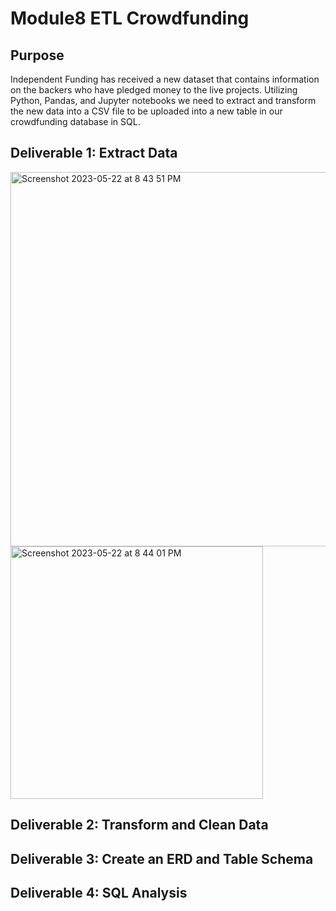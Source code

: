 # Module8 ETL Crowdfunding

## Purpose
Independent Funding has received a new dataset that contains information on the backers who have pledged money to the live projects. Utilizing Python, Pandas, and Jupyter notebooks we need to extract and transform the new data into a CSV file to be uploaded into a new table in our crowdfunding database in SQL. 

## Deliverable 1: Extract Data

<img width="599" alt="Screenshot 2023-05-22 at 8 43 51 PM" src="https://github.com/Jall3n/Module8_ETL-Crowdfunding/assets/119149740/953704ff-fdc4-439c-8ea7-1934baa04e35">

<img width="404" alt="Screenshot 2023-05-22 at 8 44 01 PM" src="https://github.com/Jall3n/Module8_ETL-Crowdfunding/assets/119149740/0e9afa76-75aa-457a-a51a-b7f09e17f38c">


## Deliverable 2: Transform and Clean Data

## Deliverable 3: Create an ERD and Table Schema

## Deliverable 4: SQL Analysis
